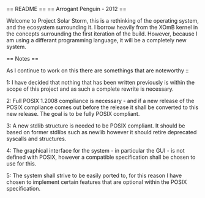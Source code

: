 == README ==
== Arrogant Penguin - 2012 ==

Welcome to Project Solar Storm, this is a rethinking of the operating
system, and the ecosystem surrounding it.  I borrow heavily from the
XOmB kernel in the concepts surrounding the first iteration of the
build.  However, because I am using a differant programming language,
it will be a completely new system.

== Notes ==

As I continue to work on this there are somethings that are
noteworthy ::

1: I have decided that nothing that has been written previously is
within the scope of this project and as such a complete rewrite is
necessary.

2: Full POSIX 1.2008 compliance is necessary - and if a new release
of the POSIX compliance comes out before the release it shall be
converted to this new release.  The goal is to be fully POSIX
compliant.

3: A new stdlib structure is needed to be POSIX compliant.  It should
be based on former stdlibs such as newlib however it should retire
deprecated syscalls and structures.

4: The graphical interface for the system - in particular the GUI -
is not defined with POSIX, however a compatible specification shall
be chosen to use for this.

5: The system shall strive to be easily ported to, for this reason I
have chosen to implement certain features that are optional within
the POSIX specification.
